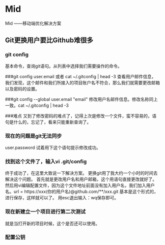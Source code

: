 # Mid
Mid ——移动端优化解决方案

## Git更换用户要比Github难很多

### git config
基本命令，查询git语句。从列表中选择我们需要操作的命令。

###git config user.email  或者  cat ~/.gitconfig | head -3 
查看用户邮件信息，我们发现，这个邮件和我们所接入的项目账户名不符合，那么我们就需要更改邮箱以及密码的设置。

###git config --global user.email "email"
修改用户名邮件信息。修改名称同上一致。cat ~/.gitconfig | head -3 

###难点
又到了修改密码的难点了，记得上次是修改一个文件，蛮不容易的，语句是什么的，忘记了，看来只能重新查询了。

### 现在的问题是git无法同步
user.password
试着用下这个语句提示修改成功。  

### 找到这个文件了，输入vi .git/config
终于成功了，在这里大致说一下解决方案。
更换git用了我大约一个小时的时间去解决这个问题。
首先就是更改用户名和用户邮箱，这个用语句直接更改就好了。
然后用vi编辑配置文件，因为这个文件地址前面没有加入用户名，我们加入用户名。url = https://xxx(你的用户名)@github.com/**/xxx.git 基本是这个形式的，进行保存，这样就可以了。
用esc退出输入：wq保存即可。

### 现在新建立一个项目进行第二次测试
就是当打开新的项目时候，这个是否还可以使用。

### 配置公钥

